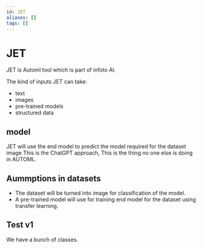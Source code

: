 ```yaml
---
id: JET
aliases: []
tags: []
---
```


# JET

JET is Automl tool which is part of infoto AI.

The kind of inputs JET can take:
- text
- images
- pre-trained models
- structured data

## model

JET will use the end model to predict the model required for the dataset image 
This is the ChatGPT approach, This is the thing no one else is doing in AUTOML.

## Aummptions in datasets
- The dataset will be turned into image for classification of the model.
- A pre-trained model will use for training end model for the dataset using transfer learning.

## Test v1

We have a bunch of classes.
